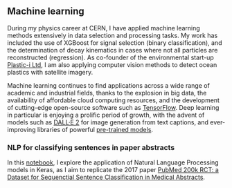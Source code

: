 ## Machine learning

During my physics career at CERN, I have applied machine learning methods extensively in data selection and processing tasks. My work has included the use of XGBoost for signal selection (binary classification), and the determination of decay kinematics in cases where not all particles are reconstructed (regression). As co-founder of the environmental start-up [Plastic-i Ltd](https://www.plastic-i.com/), I am also applying computer vision methods to detect ocean plastics with satellite imagery. 

Machine learning continues to find applications across a wide range of academic and industrial fields, thanks to the explosion in big data, the availability of affordable cloud computing resources, and the development of cutting-edge open-source software such as [TensorFlow](https://www.tensorflow.org/). Deep learning in particular is enjoying a prolific period of growth, with the advent of models such as [DALL·E 2](https://openai.com/dall-e-2/) for image generation from text captions, and ever-improving libraries of powerful [pre-trained models](https://huggingface.co/).

### NLP for classifying sentences in paper abstracts

In this [notebook](https://github.com/donalhill/portfolio-projects/blob/main/NLP_PubMed.ipynb), I explore the application of Natural Language Processing models in Keras, as I aim to replicate the 2017 paper [PubMed 200k RCT: a Dataset for Sequenctial Sentence Classification in Medical Abstracts](https://arxiv.org/abs/1710.06071).
